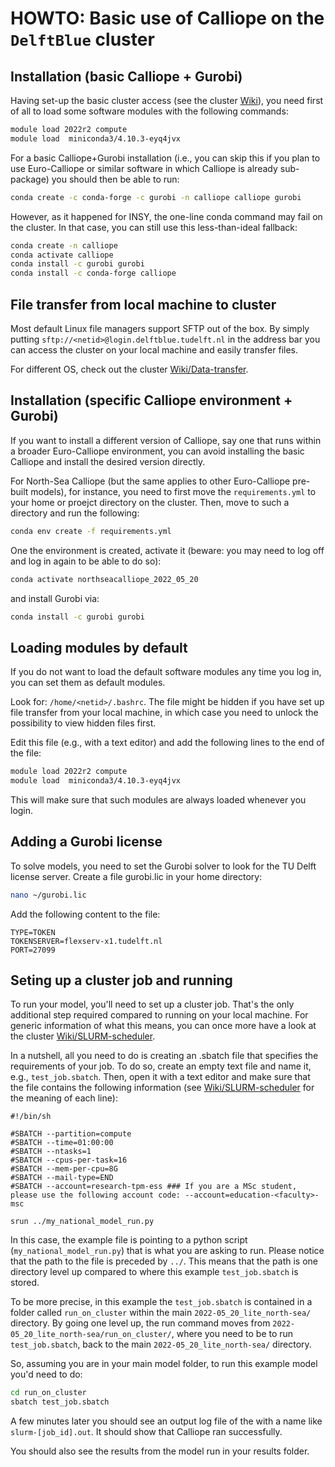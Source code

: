 # HOWTO: Basic use of Calliope on the `DelftBlue` cluster

## Installation (basic Calliope + Gurobi)

Having set-up the basic cluster access (see the cluster [Wiki](https://gitlab.tudelft.nl/dhpc/docs/-/wikis/home)), you need first of all to load some software modules with the following commands:

```bash
module load 2022r2 compute
module load  miniconda3/4.10.3-eyq4jvx
```

For a basic Calliope+Gurobi installation (i.e., you can skip this if you plan to use Euro-Calliope or similar software in which Calliope is already sub-package) you should then be able to run:

```bash
conda create -c conda-forge -c gurobi -n calliope calliope gurobi
```
However, as it happened for INSY, the one-line conda command may fail on the cluster. In that case, you can still use this less-than-ideal fallback:

```bash
conda create -n calliope
conda activate calliope
conda install -c gurobi gurobi
conda install -c conda-forge calliope
```

## File transfer from local machine to cluster

Most default Linux file managers support SFTP out of the box. By simply putting `sftp://<netid>@login.delftblue.tudelft.nl` in the address bar you can access the cluster on your local machine and easily transfer files. 

For different OS, check out the cluster [Wiki/Data-transfer](https://gitlab.tudelft.nl/dhpc/docs/-/wikis/Data-transfer-to-DelftBlue).


## Installation (specific Calliope environment + Gurobi)

If you want to install a different version of Calliope, say one that runs within a broader Euro-Calliope environment, you can avoid installing the basic Calliope and install the desired version directly. 

For North-Sea Calliope (but the same applies to other Euro-Calliope pre-built models), for instance, you need to first move the `requirements.yml` to your home or proejct directory on the cluster. Then, move to such a directory and run the following:

```bash
conda env create -f requirements.yml
``` 

One the environment is created, activate it (beware: you may need to log off and log in again to be able to do so): 

```bash
conda activate northseacalliope_2022_05_20
```

and install Gurobi via: 

```bash
conda install -c gurobi gurobi
```

## Loading modules by default

If you do not want to load the default software modules any time you log in, you can set them as default modules.

Look for: `/home/<netid>/.bashrc`. The file might be hidden if you have set up file transfer from your local machine, in which case you need to unlock the possibility to view hidden files first.

Edit this file (e.g., with a text editor) and add the following lines to the end of the file:

```bash
module load 2022r2 compute
module load  miniconda3/4.10.3-eyq4jvx 
```

This will make sure that such modules are always loaded whenever you login.

## Adding a Gurobi license

To solve models, you need to set the Gurobi solver to look for the TU Delft license server. Create a file gurobi.lic in your home directory:

```bash
nano ~/gurobi.lic
```

Add the following content to the file:

```
TYPE=TOKEN
TOKENSERVER=flexserv-x1.tudelft.nl
PORT=27099
```

## Seting up a cluster job and running

To run your model, you'll need to set up a cluster job. That's the only additional step required compared to running on your local machine. For generic information of what this means, you can once more have a look at the cluster [Wiki/SLURM-scheduler](https://gitlab.tudelft.nl/dhpc/docs/-/wikis/Slurm-scheduler).

In a nutshell, all you need to do is creating an .sbatch file that specifies the requirements of your job.
To do so, create an empty text file and name it, e.g., `test_job.sbatch`. Then, open it with a text editor and make sure that the file contains the following information (see [Wiki/SLURM-scheduler](https://gitlab.tudelft.nl/dhpc/docs/-/wikis/Slurm-scheduler) for the meaning of each line):

```
#!/bin/sh

#SBATCH --partition=compute
#SBATCH --time=01:00:00
#SBATCH --ntasks=1
#SBATCH --cpus-per-task=16
#SBATCH --mem-per-cpu=8G
#SBATCH --mail-type=END
#SBATCH --account=research-tpm-ess ### If you are a MSc student, please use the following account code: --account=education-<faculty>-msc

srun ../my_national_model_run.py
```

In this case, the example file is pointing to a python script (`my_national_model_run.py`) that is what you are asking to run. Please notice that the path to the file is preceded by `../`. This means that the path is one directory level up compared to where this example `test_job.sbatch` is stored.

To be more precise, in this example the `test_job.sbatch` is contained in a folder called `run_on_cluster` within the main `2022-05_20_lite_north-sea/` directory. By going one level up, the run command moves from `2022-05_20_lite_north-sea/run_on_cluster/`, where you need to be to run `test_job.sbatch`, back to the main `2022-05_20_lite_north-sea/` directory.

So, assuming you are in your main model folder, to run this example model you'd need to do:

```bash
cd run_on_cluster
sbatch test_job.sbatch
```

A few minutes later you should see an output log file of the with a name like `slurm-[job_id].out`. It should show that Calliope ran successfully.

You should also see the results from the model run in your results folder.
